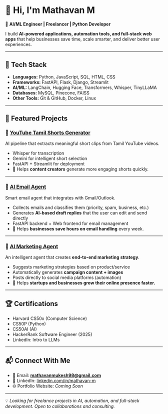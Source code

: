 # 👋 Hi, I'm Mathavan M

🚀 **AI/ML Engineer | Freelancer | Python Developer**

I build **AI-powered applications, automation tools, and full-stack web apps** that help businesses save time, scale smarter, and deliver better user experiences.

---

## 🔧 Tech Stack
- **Languages:** Python, JavaScript, SQL, HTML, CSS  
- **Frameworks:** FastAPI, Flask, Django, Streamlit  
- **AI/ML:** LangChain, Hugging Face, Transformers, Whisper, TinyLLaMA  
- **Databases:** MySQL, Pinecone, FAISS  
- **Other Tools:** Git & GitHub, Docker, Linux  

---

## 🌟 Featured Projects  

### 📌 [YouTube Tamil Shorts Generator](#)
AI pipeline that extracts meaningful short clips from Tamil YouTube videos.  
- Whisper for transcription  
- Gemini for intelligent short selection  
- FastAPI + Streamlit for deployment  
- 🎯 Helps **content creators** generate more engaging shorts quickly.  

---

### 📌 [AI Email Agent](#)
Smart email agent that integrates with Gmail/Outlook.  
- Collects emails and classifies them (priority, spam, business, etc.)  
- Generates **AI-based draft replies** that the user can edit and send directly  
- FastAPI backend + Web frontend for email management  
- 🎯 Helps **businesses save hours on email handling** every week.  

---

### 📌 [AI Marketing Agent](#)
An intelligent agent that creates **end-to-end marketing strategy**.  
- Suggests marketing strategies based on product/service  
- Automatically generates **campaign content + images**  
- Posts directly to social media platforms (automation)  
- 🎯 Helps **startups and businesses grow their online presence faster.**

---

## 🏆 Certifications
- Harvard CS50x (Computer Science)  
- CS50P (Python)  
- CS50AI (AI)  
- HackerRank Software Engineer (2025)  
- LinkedIn: Intro to LLMs  

---

## 📬 Connect With Me
- 📧 Email: **mathavanmukesh98@gmail.com**  
- 💼 LinkedIn: [linkedin.com/in/mathavan-m](#)  
- 🌐 Portfolio Website: *Coming Soon*  

---

💡 *Looking for freelance projects in AI, automation, and full-stack development. Open to collaborations and consulting.*
